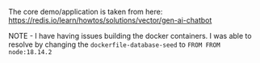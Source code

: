 
The core demo/application is taken from here: 
https://redis.io/learn/howtos/solutions/vector/gen-ai-chatbot


NOTE - I have having issues building the docker containers. 
I was able to resolve by changing the `dockerfile-database-seed` to `FROM FROM node:18.14.2`

